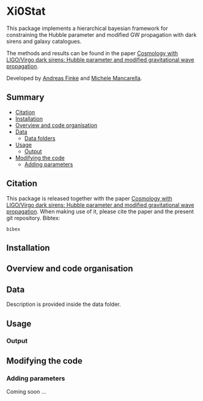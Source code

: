 # Xi0Stat
This package implements a hierarchical bayesian framework for constraining the Hubble parameter and modified GW propagation with dark sirens and galaxy catalogues.

The methods and results can be found in the paper [Cosmology with LIGO/Virgo dark sirens: Hubble parameter and modified gravitational wave propagation](https://arxiv.org/abs/). 

Developed by [Andreas Finke](<Andreas.Finke@unige.ch>)  and [Michele Mancarella](<Michele.Mancarella@unige.ch>).


## Summary


* [Citation](https://github.com/CosmoStatGW/Xi0Stat#citation)
* [Installation](https://github.com/CosmoStatGW/Xi0Stat#Installation)
* [Overview and code organisation](https://github.com/CosmoStatGW/Xi0Stat#Overview-and-code-organisation)
* [Data](https://github.com/CosmoStatGW/Xi0Stat#Data)
	* [Data folders](https://github.com/CosmoStatGW/Xi0Stat#Data-folders)
* [Usage](https://github.com/CosmoStatGW/Xi0Stat#Usage)
	* [Output](https://github.com/CosmoStatGW/Xi0Stat#Output)
* [Modifying the code](https://github.com/CosmoStatGW/Xi0Stat#Modifying-the-code)
	* [Adding parameters](https://github.com/CosmoStatGW/Xi0Stat#Adding-parameters)

## Citation
This package is released together with the paper [Cosmology with LIGO/Virgo dark sirens: Hubble parameter and modified gravitational wave propagation](https://arxiv.org/abs/). When making use of it, please cite the paper and the present git repository. Bibtex:

```
bibex
```

## Installation

## Overview and code organisation


## Data
Description is provided inside the data folder.


## Usage


### Output

## Modifying the code

### Adding parameters

Coming soon ...